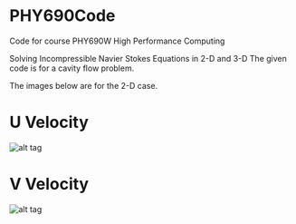 # PHY690Code
Code for course PHY690W High Performance Computing

Solving Incompressible Navier Stokes Equations in 2-D and 3-D
The given code is for a cavity flow problem.

The images below are for the 2-D case. 

# U Velocity 
![alt tag](https://github.com/ghostktjMactavish/PHY690Code/tree/master/imgs/U_VEL_CPP.png)

# V Velocity
![alt tag](https://github.com/ghostktjMactavish/PHY690Code/tree/master/imgs/V_VEL_CPP.png)
